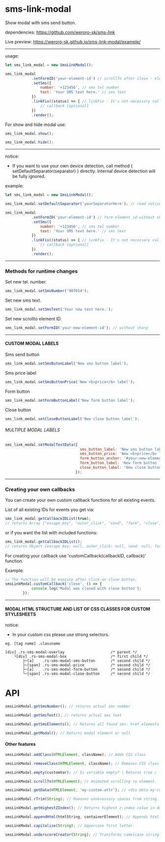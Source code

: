 # sms-link-modal
Show modal with sms send button.

dependencies: https://github.com/weroro-sk/sms-link

Live preview: https://weroro-sk.github.io/sms-link-modal/example/

---
usage: 
```javascript
let sms_link_modal = new SmsLinkModal();

sms_link_modal
            .setFormID('your-element-id') // scrollTo after close - element id
            .setSms({
                number: '+123456', // sms tel number
                text: 'Your SMS text here.' // sms text
            })
            .linkFix((status) => { // linkFix - It's not necessary call this method
                // callback [optional]
            })
            .render();
```

For show and hide modal use:
```javascript
sms_link_modal.show();

sms_link_modal.hide();
```
---
notice:
* If you want to use your own device detection, call method { setDefaultSeparator(separator) } directly.
Internal device detection will be fully ignored.

example:
```javascript
let sms_link_modal = new SmsLinkModal();

sms_link_modal.setDefaultSeparator('yourSeparatorHere'); // read notice ^^^

sms_link_modal
            .setFormID('your-element-id') // form element id without sharp
            .setSms({
                number: '+123456', // sms tel number
                text: 'Your SMS text here.' // sms text
            })
            .linkFix((status) => { // linkFix - It's not necessary call this method
                // callback [optional]
            })
            .render();
```
---
### Methods for runtime changes

Set new tel. number.
```javascript
sms_link_modal.setSmsNumber('987654');
```
Set new sms text.
```javascript
sms_link_modal.setSmsText('Your new text here.');
```
Set new scrollto element ID.
```javascript
sms_link_modal.setFormID('your-new-element-id'); // without sharp
```
---
#### CUSTOM MODAL LABELS
Sms send button
```javascript
sms_link_modal.setSmsButonLabel('New sms button label');
```
Sms price label
```javascript
sms_link_modal.setSmsButtonPrice('New <b>price</b> label');
```
Form button
```javascript
sms_link_modal.setFormButtonLabel('New form button label');
```
Close button
```javascript
sms_link_modal.setCloseButtonLabel('New close button label');
```
###### MULTIPLE MODAL LABELS
```javascript
sms_link_modal.setModalTextData({
                                  sms_button_label: 'New sms button label', // [optional]
                                  sms_button_price: 'New <b>price</b> label', // [optional]
                                  form_button_anchor: '#your-new-element-id', // [optional] sharp must be included
                                  form_button_label: 'New form button label', // [optional]
                                  close_button_label: 'New close button label' // [optional]
                                });
```
---
### Creating your own callbacks

You can create your own custom callback functions for all existing events.
 
List of all existing IDs for events you get via:
 ```javascript
sms_link_modal.getCallbackIDList(true);
// returns Array ["escape_key", "outer_click", "send", "form", "close"]
```
or if you want the list with included functions:
```javascript
sms_link_modal.getCallbackIDList();
// returns Object {escape_key: null, outer_click: null, send: null, form: null, close: function}
```

For creating your callback use 'customCallback(callbackID, callback)' function.

Example: 
```javascript
// The function will be execute after click on close button.
smsLinkModal.customCallback('close', () => {
            console.log('Modal was closed with close button');
        });
```

---
#### MODAL HTML STRUCTURE AND LIST OF CSS CLASSES FOR CUSTOM STYLESHEETS
notice: 
* In your custom css please use strong selectors.
```
eg. [tag name] .classname

[div] .rs-sms-modal-overlay                     /* parent */
    └[div] .rs-sms-modal-box                    /* first child */
        ├─[a]    .rs-sms-modal-sms-button       /* second child */
        ├─[span] .rs-sms-modal-price            /* second child */
        ├─[a]    .rs-sms-modal-form-button      /* second child */
        └─[span] .rs-sms-modal-close-button     /* second child */
```
# API
```javascript
smsLinkModal.getSmsNumber(); // returns actual sms number
```
```javascript
smsLinkModal.getSmsText(); // returns actual sms text
```
```javascript
smsLinkModal.getSmsElements(); // Returns all found sms: href elements
```
```javascript
smsLinkModal.getModal(); // Returns modal element or null
```

#### Other features

```javascript
smsLinkModal.addClass(HTMLElement, className); // Adds CSS class

smsLinkModal.removeClass(HTMLElement, className); // Removes CSS class

smsLinkModal.empty(customVar); // Is variable empty? | Returns true / false

smsLinkModal.scrollTo(HTMLElement); // Animated scrolling to element.

smsLinkModal.getData(HTMLElement, 'my-custom-attr'); // <div data-my-custom-attr="hello"></div>

smsLinkModal.rTrim(String); // Removes unnecessary spaces from string.

smsLinkModal.getHighestZIndex(); // Returns highest z-index value in document.

smsLinkModal.appendHtml(htmlString, containerElement); // Appends html in document

smsLinkModal.capitalize(String); // Uppercase first letter.

smsLinkModal.underscoreCreator(String); // Transforms camelcase string to underscore
```
